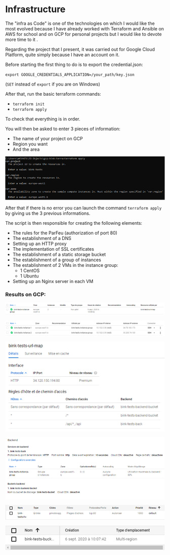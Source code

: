 # Infrastructure

The "infra as Code" is one of the technologies on which I would like the most evolved because I have already worked with Terraform and Ansible on AWS for school and on GCP for personal projects but I would like to devote more time to it .

Regarding the project that I present, it was carried out for Google Cloud Platform, quite simply because I have an account on it.

Before starting the first thing to do is to export the credential.json:

`export GOOGLE_CREDENTIALS_APPLICATION=/your_path/key.json`

(`SET` instead of `export` if you are on Windows)

After that, run the basic terraform commands:

- `terraform init`
- `terraform apply`

To check that everything is in order.

You will then be asked to enter 3 pieces of information:

- The name of your project on GCP
- Region you want
- And the area

![Setting variables](https://raw.githubusercontent.com/SofianeHadjadj/interview-test-devops/master/03_infrastructure_test/images/screen_terra1.png)

After that if there is no error you can launch the command `terraform apply` by giving us the 3 previous informations.

The script is then responsible for creating the following elements:

- The rules for the ParFeu (authorization of port 80)
- The establishment of a DNS
- Setting up an HTTP proxy
- The implementation of SSL certificates
- The establishment of a static storage bucket
- The establishment of a group of instances
- The establishment of 2 VMs in the instance group:
    - 1 CentOS
    - 1 Ubuntu
- Setting up an Nginx server in each VM

### Results on GCP:

![Screen GCP 1](https://raw.githubusercontent.com/SofianeHadjadj/interview-test-devops/master/03_infrastructure_test/images/screen_terra2.png)

![Screen GCP 2](https://raw.githubusercontent.com/SofianeHadjadj/interview-test-devops/master/03_infrastructure_test/images/screen_terra3.png)

![Screen GCP 3](https://raw.githubusercontent.com/SofianeHadjadj/interview-test-devops/master/03_infrastructure_test/images/screen_terra4.png)

![Screen GCP 4](https://raw.githubusercontent.com/SofianeHadjadj/interview-test-devops/master/03_infrastructure_test/images/screen_terra5.png)

![Screen GCP 5](https://raw.githubusercontent.com/SofianeHadjadj/interview-test-devops/master/03_infrastructure_test/images/screen_terra6.png)

![Screen GCP 6](https://raw.githubusercontent.com/SofianeHadjadj/interview-test-devops/master/03_infrastructure_test/images/screen_terra7.png)